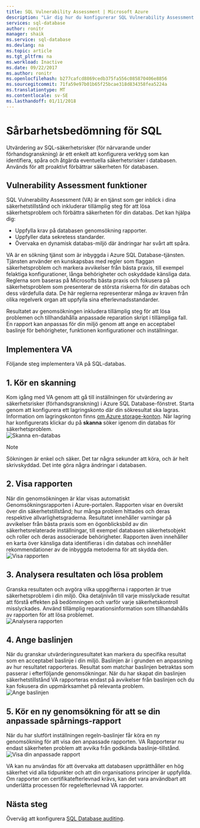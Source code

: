 ```yaml
---
title: SQL Vulnerability Assessment | Microsoft Azure
description: "Lär dig hur du konfigurerar SQL Vulnerability Assessment på SQL-databas."
services: sql-database
author: ronitr
manager: shaik
ms.service: sql-database
ms.devlang: na
ms.topic: article
ms.tgt_pltfrm: na
ms.workload: Inactive
ms.date: 09/22/2017
ms.author: ronitr
ms.openlocfilehash: b277cafcd8869cedb375fa556c085870406e8856
ms.sourcegitcommit: 71fa59e97b01b65f25bcae318d834358fea5224a
ms.translationtype: MT
ms.contentlocale: sv-SE
ms.lasthandoff: 01/11/2018
---
```

# <a name="sql-vulnerability-assessment"></a>Sårbarhetsbedömning för SQL

Utvärdering av SQL-säkerhetsrisker (för närvarande under förhandsgranskning) är ett enkelt att konfigurera verktyg som kan identifiera, spåra och åtgärda eventuella säkerhetsrisker i databasen. Används för att proaktivt förbättrar säkerheten för databasen.  

## <a name="vulnerability-assessment-features"></a>Vulnerability Assessment funktioner  
SQL Vulnerability Assessment (VA) är en tjänst som ger inblick i dina säkerhetstillstånd och inkluderar tillämplig steg för att lösa säkerhetsproblem och förbättra säkerheten för din databas. Det kan hjälpa dig:  
- Uppfylla krav på databasen genomsökning rapporter.  
- Uppfyller data sekretess standarder.  
- Övervaka en dynamisk databas-miljö där ändringar har svårt att spåra.  

VA är en sökning tjänst som är inbyggda i Azure SQL Database-tjänsten. Tjänsten använder en kunskapsbas med regler som flaggan säkerhetsproblem och markera avvikelser från bästa praxis, till exempel felaktiga konfigurationer, långa behörigheter och oskyddade känsliga data. Reglerna som baseras på Microsofts bästa praxis och fokusera på säkerhetsproblem som presenterar de största riskerna för din databas och dess värdefulla data. De här reglerna representerar många av kraven från olika regelverk organ att uppfylla sina efterlevnadsstandarder.  

Resultatet av genomsökningen inkludera tillämplig steg för att lösa problemen och tillhandahålla anpassade reparation skript i tillämpliga fall. En rapport kan anpassas för din miljö genom att ange en acceptabel baslinje för behörigheter, funktionen konfigurationer och inställningar.   

## <a name="implementing-va"></a>Implementera VA  
Följande steg implementera VA på SQL-databas.  

## <a name="1-run-a-scan"></a>1. Kör en skanning  
Kom igång med VA genom att gå till inställningen för utvärdering av säkerhetsrisker (förhandsgranskning) i Azure SQL Database-fönstret. Starta genom att konfigurera ett lagringskonto där din sökresultat ska lagras. Information om lagringskonton finns [om Azure storage-konton](../storage/common/storage-create-storage-account.md). När lagring har konfigurerats klickar du på **skanna** söker igenom din databas för säkerhetsproblem.  
![Skanna en-databas](./media/sql-vulnerability-assessment/pp_va_initialize.png)  
  > [!NOTE]   
  > Sökningen är enkel och säker. Det tar några sekunder att köra, och är helt skrivskyddad. Det inte göra några ändringar i databasen.  

## <a name="2-view-the-report"></a>2. Visa rapporten  
När din genomsökningen är klar visas automatiskt Genomsökningsrapporten i Azure-portalen. Rapporten visar en översikt över din säkerhetstillstånd; hur många problem hittades och deras respektive allvarlighetsgraderna. Resultatet innehåller varningar på avvikelser från bästa praxis som en ögonblicksbild av din säkerhetsrelaterade inställningar, till exempel databasen säkerhetsobjekt och roller och deras associerade behörigheter. Rapporten även innehåller en karta över känsliga data identifieras i din databas och innehåller rekommendationer av de inbyggda metoderna för att skydda den.  
![Visa rapporten](./media/sql-vulnerability-assessment/pp_main_getstarted.png)  

## <a name="3-analyze-the-results-and-resolve-issues"></a>3. Analysera resultaten och lösa problem  
Granska resultaten och avgöra vilka uppgifterna i rapporten är true säkerhetsproblem i din miljö. Öka detaljnivån till varje misslyckade resultat att förstå effekten på bedömningen och varför varje säkerhetskontroll misslyckades. Använd tillämplig reparationsinformation som tillhandahålls av rapporten för att lösa problemet.  
![Analysera rapporten](./media/sql-vulnerability-assessment/pp_fail_rule_show_remediation.png)    

## <a name="4-set-your-baseline"></a>4. Ange baslinjen  
När du granskar utvärderingsresultatet kan markera du specifika resultat som en acceptabel baslinje i din miljö. Baslinjen är i grunden en anpassning av hur resultatet rapporteras. Resultat som matchar baslinjen betraktas som passerar i efterföljande genomsökningar. När du har skapat din baslinjen säkerhetstillstånd VA rapporteras endast på avvikelser från baslinjen och du kan fokusera din uppmärksamhet på relevanta problem.  
![Ange baslinjen](./media/sql-vulnerability-assessment/pp_fail_rule_show_baseline.png)  

## <a name="5-run-a-new-scan-to-see-your-customized-tracking-report"></a>5. Kör en ny genomsökning för att se din anpassade spårnings-rapport  
När du har slutfört inställningen regeln-baslinjer får köra en ny genomsökning för att visa den anpassade rapporten. VA Rapporterar nu endast säkerheten problem att avvika från godkända baslinje-tillstånd.  
![Visa din anpassade rapport](./media/sql-vulnerability-assessment/pp_pass_main_with_baselines.png)  

VA kan nu användas för att övervaka att databasen upprätthåller en hög säkerhet vid alla tidpunkter och att din organisations principer är uppfyllda. Om rapporter om certifikatefterlevnad krävs, kan det vara användbart att underlätta processen för regelefterlevnad VA rapporter.  

## <a name="next-steps"></a>Nästa steg  

Överväg att konfigurera [SQL Database auditing](sql-database-auditing.md).  
